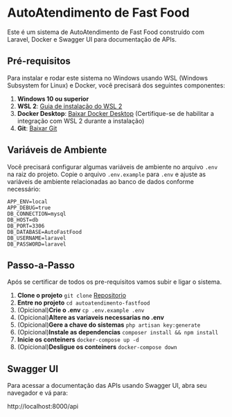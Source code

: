 # AutoAtendimento de Fast Food

Este é um sistema de AutoAtendimento de Fast Food construído com Laravel, Docker e Swagger UI para documentação de APIs.

## Pré-requisitos

Para instalar e rodar este sistema no Windows usando WSL (Windows Subsystem for Linux) e Docker, você precisará dos seguintes componentes:

1. **Windows 10 ou superior**
2. **WSL 2**: [Guia de instalação do WSL 2](https://docs.microsoft.com/en-us/windows/wsl/install)
3. **Docker Desktop**: [Baixar Docker Desktop](https://www.docker.com/products/docker-desktop) (Certifique-se de habilitar a integração com WSL 2 durante a instalação)
4. **Git**: [Baixar Git](https://git-scm.com/downloads)

## Variáveis de Ambiente

Você precisará configurar algumas variáveis de ambiente no arquivo `.env` na raiz do projeto. Copie o arquivo `.env.example` para `.env` e ajuste as variáveis de ambiente relacionadas ao banco de dados conforme necessário:

```env
APP_ENV=local
APP_DEBUG=true
DB_CONNECTION=mysql
DB_HOST=db
DB_PORT=3306
DB_DATABASE=AutoFastFood
DB_USERNAME=laravel
DB_PASSWORD=laravel
```

## Passo-a-Passo

Após se certificar de todos os pre-requisitos vamos subir e ligar o sistema.

1. **Clone o projeto** ```git clone``` [Repositorio](https://github.com/seu-usuario/autoatendimento-fastfood.git)
2. **Entre no projeto** ```cd autoatendimento-fastfood```
3. (Opicional)**Crie o .env** ```cp .env.example .env```
4. (Opicional)**Altere as variaveis necessarias no .env**
5. (Opicional)**Gere a chave do sistemas** ```php artisan key:generate```
6. (Opicional)**Instale as dependencias** ```composer install && npm install```
7. **Inicie os conteiners** ```docker-compose up -d```
8. (Opicional)**Desligue os conteiners** ```docker-compose down```

## Swagger UI

Para acessar a documentação das APIs usando Swagger UI, abra seu navegador e vá para:

http://localhost:8000/api